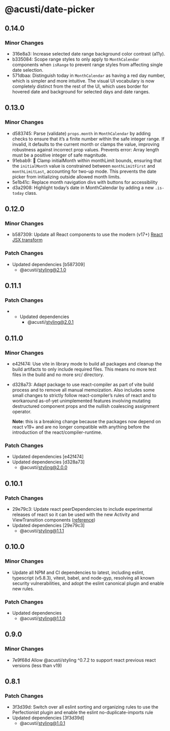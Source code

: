 # @acusti/date-picker

## 0.14.0

### Minor Changes

- 316e8a3: Increase selected date range background color contrast (a11y).
- b335084: Scope range styles to only apply to `MonthCalendar` components
  when `isRange` to prevent range styles from affecting single date
  selection.
- 571dbaa: Distinguish today in `MonthCalendar` as having a red day number,
  which is simpler and more intuitive. The visual UI vocabulary is now
  completely distinct from the rest of the UI, which uses border for
  hovered date and background for selected days and date ranges.

## 0.13.0

### Minor Changes

- d583745: Parse (validate) `props.month` in `MonthCalendar` by adding
  checks to ensure that it’s a finite number within the safe integer range.
  If invalid, it defaults to the current month or clamps the value,
  improving robustness against incorrect prop values. Prevents error: Array
  length must be a positive integer of safe magnitude.
- 91ebab9: 🐞 Clamp initialMonth within monthLimit bounds, ensuring that
  the `initialMonth` value is constrained between `monthLimitFirst` and
  `monthLimitLast`, accounting for two-up mode. This prevents the date
  picker from initializing outside allowed month limits.
- 5e1b41c: Replace month navigation divs with buttons for accessibility
- d3a2908: Highlight today’s date in MonthCalendar by adding a new
  `.is-today` class.

## 0.12.0

### Minor Changes

- b587309: Update all React components to use the modern (v17+)
  [React JSX transform](https://legacy.reactjs.org/blog/2020/09/22/introducing-the-new-jsx-transform.html)

### Patch Changes

- Updated dependencies [b587309]
    - @acusti/styling@2.1.0

## 0.11.1

### Patch Changes

-   - Updated dependencies
        - @acusti/styling@2.0.1

## 0.11.0

### Minor Changes

- e42f474: Use vite in library mode to build all packages and cleanup the
  build artifacts to only include required files. This means no more test
  files in the build and no more src/ directory.
- d328a73: Adapt package to use react-compiler as part of vite build
  process and to remove all manual memoization. Also includes some small
  changes to strictly follow react-compiler’s rules of react and to
  workaround as-of-yet unimplemented features involving mutating
  destructured component props and the nullish coalescing assignment
  operator.

    **Note:** this is a breaking change because the packages now depend on
    react v19+ and are no longer compatible with anything before the
    introduction of the react/compiler-runtime.

### Patch Changes

- Updated dependencies [e42f474]
- Updated dependencies [d328a73]
    - @acusti/styling@2.0.0

## 0.10.1

### Patch Changes

- 29e79c3: Update react peerDependencies to include experimental releases
  of react so it can be used with the new Activity and ViewTransition
  components
  ([reference](https://react.dev/blog/2025/04/23/react-labs-view-transitions-activity-and-more))
- Updated dependencies [29e79c3]
    - @acusti/styling@1.1.1

## 0.10.0

### Minor Changes

- Update all NPM and CI dependencies to latest, including eslint,
  typescript (v5.8.3), vitest, babel, and node-gyp, resolving all known
  security vulnerabilities, and adopt the eslint canonical plugin and
  enable new rules.

### Patch Changes

- Updated dependencies
    - @acusti/styling@1.1.0

## 0.9.0

### Minor Changes

- 7e9f68d Allow @acusti/styling ^0.7.2 to support react previous react
  versions (less than v19)

## 0.8.1

### Patch Changes

- 3f3d39d: Switch over all eslint sorting and organizing rules to use the
  Perfectionist plugin and enable the eslint no-duplicate-imports rule
- Updated dependencies [3f3d39d]
    - @acusti/styling@1.0.1
